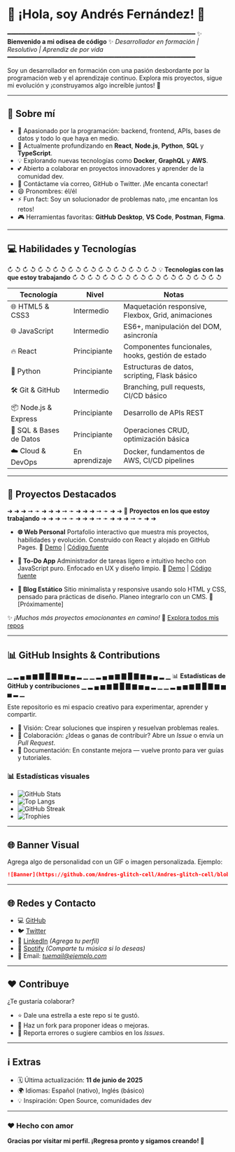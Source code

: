 # 🌌 ¡Hola, soy Andrés Fernández! 👋

━━━━━━━━━━━━━━━━━━━━━━━━━━━━━━━━━━━━━━━━━━━━━━━━━━━
✨ **Bienvenido a mi odisea de código** ✨
*Desarrollador en formación | Resolutivo | Aprendiz de por vida*
━━━━━━━━━━━━━━━━━━━━━━━━━━━━━━━━━━━━━━━━━━━━━━━━━━━

Soy un desarrollador en formación con una pasión desbordante por la programación web y el aprendizaje continuo. Explora mis proyectos, sigue mi evolución y ¡construyamos algo increíble juntos! 🚀

---

## 📌 Sobre mí

* 👀 Apasionado por la programación: backend, frontend, APIs, bases de datos y todo lo que haya en medio.
* 🌱 Actualmente profundizando en **React**, **Node.js**, **Python**, **SQL** y **TypeScript**.
* 💡 Explorando nuevas tecnologías como **Docker**, **GraphQL** y **AWS**.
* 💕 Abierto a colaborar en proyectos innovadores y aprender de la comunidad dev.
* 📢 Contáctame vía correo, GitHub o Twitter. ¡Me encanta conectar!
* 😄 Pronombres: él/él
* ⚡ Fun fact: Soy un solucionador de problemas nato, ¡me encantan los retos!
* 🎮 Herramientas favoritas: **GitHub Desktop**, **VS Code**, **Postman**, **Figma**.

---

## 💻 Habilidades y Tecnologías

↻ ↺ ↻ ↺ ↻ ↺ ↻ ↺ ↻ ↺ ↻ ↺ ↻ ↺ ↻ ↺ ↻ ↺ ↻ ↺
💡 **Tecnologías con las que estoy trabajando**
↻ ↺ ↻ ↺ ↻ ↺ ↻ ↺ ↻ ↺ ↻ ↺ ↻ ↺ ↻ ↺ ↻ ↺ ↻ ↺

| Tecnología               | Nivel          | Notas                                              |
| ------------------------ | -------------- | -------------------------------------------------- |
| 🌐 HTML5 & CSS3          | Intermedio     | Maquetación responsive, Flexbox, Grid, animaciones |
| 🌐 JavaScript            | Intermedio     | ES6+, manipulación del DOM, asincronía             |
| 🔥 React                 | Principiante   | Componentes funcionales, hooks, gestión de estado  |
| 🐍 Python                | Principiante   | Estructuras de datos, scripting, Flask básico      |
| 🛠️ Git & GitHub         | Intermedio     | Branching, pull requests, CI/CD básico             |
| 📦 Node.js & Express     | Principiante   | Desarrollo de APIs REST                            |
| 📔️ SQL & Bases de Datos | Principiante   | Operaciones CRUD, optimización básica              |
| ☁️ Cloud & DevOps        | En aprendizaje | Docker, fundamentos de AWS, CI/CD pipelines        |

---

## 🚀 Proyectos Destacados

➔ ➜ ➔ ➙ ➛ ➜ ➔ ➜ ➙ ➛ ➜ ➔ ➜ ➙ ➛ ➜ ➔
🚀 **Proyectos en los que estoy trabajando**
➔ ➜ ➔ ➙ ➛ ➜ ➔ ➜ ➙ ➛ ➜ ➔ ➜ ➙ ➛ ➜ ➔

* **🌐 Web Personal**
  Portafolio interactivo que muestra mis proyectos, habilidades y evolución. Construido con React y alojado en GitHub Pages.
  🔗 [Demo](#) | [Código fuente](https://github.com/Andres-glitch-cell/personal-website)

* **📝 To-Do App**
  Administrador de tareas ligero e intuitivo hecho con JavaScript puro. Enfocado en UX y diseño limpio.
  🔗 [Demo](#) | [Código fuente](https://github.com/Andres-glitch-cell/todo-app)

* **📖 Blog Estático**
  Sitio minimalista y responsive usando solo HTML y CSS, pensado para prácticas de diseño. Planeo integrarlo con un CMS.
  🔗 \[Próximamente]

✨ *¡Muchos más proyectos emocionantes en camino!*
🔗 [Explora todos mis repos](https://github.com/Andres-glitch-cell)

---

## 📊 GitHub Insights & Contributions

▁ ▂ ▄ ▅ ▆ ▇ █ ▇ ▆ ▅ ▄ ▂ ▁ ▁ ▂ ▄ ▅ ▆ ▇ █ ▇ ▆ ▅ ▄ ▂ ▁
📊 **Estadísticas de GitHub y contribuciones**
▁ ▂ ▄ ▅ ▆ ▇ █ ▇ ▆ ▅ ▄ ▂ ▁ ▁ ▂ ▄ ▅ ▆ ▇ █ ▇ ▆ ▅ ▄ ▂ ▁

Este repositorio es mi espacio creativo para experimentar, aprender y compartir.

* 📌 Visión: Crear soluciones que inspiren y resuelvan problemas reales.
* 🤝 Colaboración: ¿Ideas o ganas de contribuir? Abre un *Issue* o envía un *Pull Request*.
* 📝 Documentación: En constante mejora — vuelve pronto para ver guías y tutoriales.

### 📊 Estadísticas visuales

* ![GitHub Stats](https://github-readme-stats.vercel.app/api?username=Andres-glitch-cell\&show_icons=true\&theme=radical)
* ![Top Langs](https://github-readme-stats.vercel.app/api/top-langs/?username=Andres-glitch-cell\&layout=compact\&theme=radical)
* ![GitHub Streak](https://github-readme-streak-stats.herokuapp.com?user=Andres-glitch-cell\&theme=radical)
* ![Trophies](https://github-profile-trophy.vercel.app/?username=Andres-glitch-cell\&theme=radical\&column=4)

---

## 🌐 Banner Visual

Agrega algo de personalidad con un GIF o imagen personalizada.
Ejemplo:

```md
![Banner](https://github.com/Andres-glitch-cell/Andres-glitch-cell/blob/main/programming-banner.gif)
```

---

## 🌐 Redes y Contacto

* 💻 [GitHub](https://github.com/Andres-glitch-cell)
* 🐦 [Twitter](#)
* 💼 [LinkedIn](#) *(Agrega tu perfil)*
* 🎵 [Spotify](#) *(Comparte tu música si lo deseas)*
* 📧 Email: *[tuemail@ejemplo.com](mailto:tuemail@ejemplo.com)*

---

## ❤️ Contribuye

¿Te gustaría colaborar?

* ⭐ Dale una estrella a este repo si te gustó.
* 🍝 Haz un fork para proponer ideas o mejoras.
* 🐛 Reporta errores o sugiere cambios en los *Issues*.

---

## ℹ️ Extras

* 🗓️ Última actualización: **11 de junio de 2025**
* 🌍 Idiomas: Español (nativo), Inglés (básico)
* 💡 Inspiración: Open Source, comunidades dev

---

### ❤️ Hecho con amor

**Gracias por visitar mi perfil. ¡Regresa pronto y sigamos creando! 🚀**
